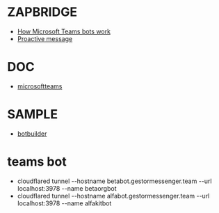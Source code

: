 # ZAPBRIDGE
- [How Microsoft Teams bots work](https://docs.microsoft.com/en-us/azure/bot-service/bot-builder-basics-teams?view=azure-bot-service-4.0&tabs=javascript)
- [Proactive message](https://stackoverflow.com/questions/62034876/using-the-bot-framework-to-post-to-a-microsoft-teams-channel-with-nodejs#answer-62041785)

# DOC
- [microsoftteams](https://docs.microsoft.com/pt-br/microsoftteams/platform/bots/what-are-bots?view=msteams-client-js-latest)
# SAMPLE
- [botbuilder](https://github.com/microsoft/botbuilder-samples)

# teams bot
- cloudflared tunnel --hostname betabot.gestormessenger.team --url localhost:3978 --name betaorgbot
- cloudflared tunnel --hostname alfabot.gestormessenger.team --url localhost:3978 --name alfakitbot